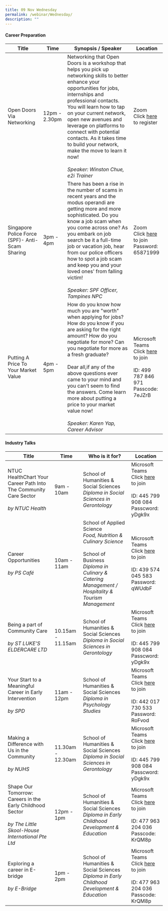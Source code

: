 ```yaml
---
title: 09 Nov Wednesday
permalink: /webinar/Wednesday/
description: ""
---
```

#### Career Preparation

| **Title** | **Time** | **Synopsis / Speaker** | **Location** |
| - | - | - | - |
| Open Doors Via Networking  | 12pm - 2.30pm | Networking that Open Doors is a workshop that helps you pick up networking skills to better enhance your opportunities for jobs, internships and professional contacts. You will learn how to tap on your current network, open new avenues and leverage on platforms to connect with potential contacts. As it takes time to build your network, make the move to learn it now! <br/><br/> *Speaker: Winston Chue, e2i Trainer* | Zoom <br/> Click [here](https://us02web.zoom.us/meeting/register/tZYqceCgpjkrHt1y4cQuPp9hyC59YBCOe6Zt) to register |
| Singapore Police Force (SPF)- Anti-Scam Sharing  | 3pm - 4pm | There has been a rise in the number of scams in recent years and the modus operandi are getting more and more sophisticated. Do you know a job scam when you come across one? As you embark on job search be it a full-time job or vacation job, hear from our police officers how to spot a job scam and keep you and your loved ones' from falling victim! <br/><br/> *Speaker: SPF Officer, Tampines NPC* | Zoom <br/> Click [here](https://us02web.zoom.us/j/81859462793) to join <br/> Password: 65871999 |
| Putting A Price To Your Market Value  | 4pm - 5pm | How do you know how much you are "worth" when applying for jobs? How do you know if you are asking for the right amount? How do you negotiate for more? Can you negotiate for more as a fresh graduate?  <br/> <br/> Dear all,if any of the above questions ever came to your mind and you can't seem to find the answers. Come learn more about putting a price to your market value now! <br/><br/> *Speaker: Karen Yap, Career Advisor*  | Microsoft Teams <br/> Click [here](https://teams.microsoft.com/l/meetup-join/19%3ameeting_OWU3NDYwZWMtZjQwOS00OTA2LTlmOWQtYmFkZDZiYjRlZTQy%40thread.v2/0?context=%7b%22Tid%22%3a%2225a99bf0-8e72-472a-ae50-adfbdf0df6f1%22%2c%22Oid%22%3a%22c083ea69-58c5-4cf2-9ce1-de712a1a8226%22%7d) to join <br/> <br/> ID: 499 787 846 971 <br/> Passcode: 7eJZrB |

#### Industry Talks

| **Title** | **Time** | **Who is it for?** | **Location** | 
| - | - | - | - |
| NTUC HealthChart Your Career Path Into The Community Care Sector  <br/><br/> *by NTUC Health* | 9am - 10am | School of Humanities & Social Sciences <br/> *Diploma in Social Sciences in Gerontology* | Microsoft Teams <br/> Click [here](https://teams.microsoft.com/l/meetup-join/19%3ameeting_YjJmMDBhMWEtODI4Yy00YTc2LWIxNDktNWMzZWQyY2FjNTJk%40thread.v2/0?context=%7b%22Tid%22%3a%2225a99bf0-8e72-472a-ae50-adfbdf0df6f1%22%2c%22Oid%22%3a%22b8beefad-1555-4674-9765-3b92bfd7fbfd%22%7d) to join <br/> <br/> ID: 445 799 908 084 <br/> Passcword: yDgk9x |
|  Career Opportunities <br/><br/> *by PS Café* | 10am - 11am | School of Applied Science <br/> *Food, Nutrition & Culinary Science* <br/><br/> School of Business <br/> *Diploma in Culinary & Catering Management / Hospitality & Tourism Management* | Microsoft Teams <br/> Click [here](https://teams.microsoft.com/l/meetup-join/19%3ameeting_MjA0YzFkMDQtNTUyZi00ZGIzLTk2OTUtYjYzZThiYjE4MmI5%40thread.v2/0?context=%7b%22Tid%22%3a%2225a99bf0-8e72-472a-ae50-adfbdf0df6f1%22%2c%22Oid%22%3a%22c083ea69-58c5-4cf2-9ce1-de712a1a8226%22%7d) to join <br/> <br/> ID: 439 574 045 583 <br/> Password: qWUdbF |
| Being a part of Community Care  <br/><br/> *by ST LUKE’S ELDERCARE LTD* | 10.15am - 11.15am | School of Humanities & Social Sciences <br/> *Diploma in Social Sciences in Gerontology* | Microsoft Teams <br/> Click [here](https://teams.microsoft.com/l/meetup-join/19%3ameeting_YjJmMDBhMWEtODI4Yy00YTc2LWIxNDktNWMzZWQyY2FjNTJk%40thread.v2/0?context=%7b%22Tid%22%3a%2225a99bf0-8e72-472a-ae50-adfbdf0df6f1%22%2c%22Oid%22%3a%22b8beefad-1555-4674-9765-3b92bfd7fbfd%22%7d) to join <br/> <br/> ID: 445 799 908 084 <br/> Passcword: yDgk9x |
|  Your Start to a Meaningful Career in Early Intervention <br/><br/> *by SPD* | 11am - 12pm | School of Humanities & Social Sciences <br/> *Diploma in Psychology Studies* | Microsoft Teams <br/> Click [here](https://teams.microsoft.com/l/meetup-join/19%3ameeting_ZTA3MjU0MTYtNGE0Zi00ZTc1LWJiMDAtZGM0YWNlMGY4MWE5%40thread.v2/0?context=%7b%22Tid%22%3a%2225a99bf0-8e72-472a-ae50-adfbdf0df6f1%22%2c%22Oid%22%3a%22b8beefad-1555-4674-9765-3b92bfd7fbfd%22%7d) to join <br/> <br/>ID: 442 017 730 533 <br/> Password: RoFvod |
| Making a Difference with Us in the Community  <br/><br/> *by NUHS* | 11.30am - 12.30am | School of Humanities & Social Sciences <br/> *Diploma in Social Sciences in Gerontology* | Microsoft Teams <br/> Click [here](https://teams.microsoft.com/l/meetup-join/19%3ameeting_YjJmMDBhMWEtODI4Yy00YTc2LWIxNDktNWMzZWQyY2FjNTJk%40thread.v2/0?context=%7b%22Tid%22%3a%2225a99bf0-8e72-472a-ae50-adfbdf0df6f1%22%2c%22Oid%22%3a%22b8beefad-1555-4674-9765-3b92bfd7fbfd%22%7d) to join <br/> <br/> ID: 445 799 908 084 <br/> Passcword: yDgk9x |
|  Shape Our Tomorrow: Careers in the Early Childhood Sector <br/><br/> *by The Little Skool-House International Pte Ltd* | 12pm - 1pm | School of Humanities & Social Sciences <br/> *Diploma in Early Childhood Development & Education* | Microsoft Teams <br/> Click [here](https://teams.microsoft.com/l/meetup-join/19%3ameeting_OTlhOTE0YTQtNWQxZC00NjQwLTkxN2MtOGQwYTQ3Yzc0ZmQ5%40thread.v2/0?context=%7b%22Tid%22%3a%2225a99bf0-8e72-472a-ae50-adfbdf0df6f1%22%2c%22Oid%22%3a%22b8beefad-1555-4674-9765-3b92bfd7fbfd%22%7d) to join <br/> <br/> ID: 477 963 204 036 <br/> Passcode: KrQM8p |
| Exploring a career in E-bridge  <br/><br/> *by E-Bridge* | 1pm - 2pm | School of Humanities & Social Sciences <br/> *Diploma in Early Childhood Development & Education* | Microsoft Teams <br/> Click [here](https://teams.microsoft.com/l/meetup-join/19%3ameeting_OTlhOTE0YTQtNWQxZC00NjQwLTkxN2MtOGQwYTQ3Yzc0ZmQ5%40thread.v2/0?context=%7b%22Tid%22%3a%2225a99bf0-8e72-472a-ae50-adfbdf0df6f1%22%2c%22Oid%22%3a%22b8beefad-1555-4674-9765-3b92bfd7fbfd%22%7d) to join <br/> <br/> ID: 477 963 204 036 <br/> Passcode: KrQM8p  |